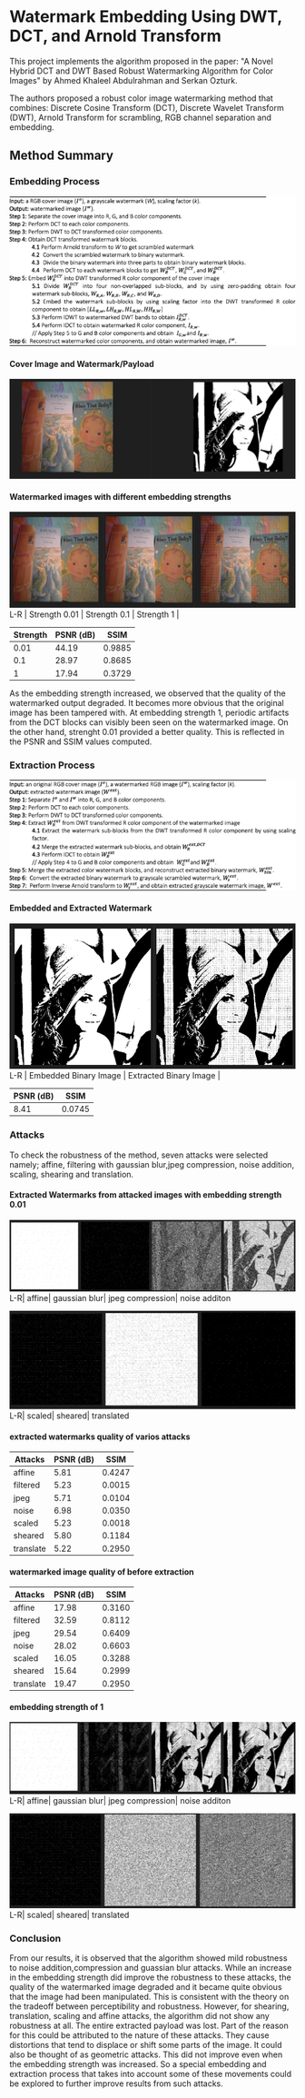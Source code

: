 # Watermark Embedding Using DWT, DCT, and Arnold Transform
This project implements the algorithm proposed in the paper: "A Novel Hybrid DCT and DWT Based Robust Watermarking Algorithm for Color Images" by Ahmed Khaleel Abdulrahman and Serkan Ozturk.

The authors proposed a robust color image watermarking method that combines: Discrete Cosine Transform (DCT), Discrete Wavelet Transform (DWT), Arnold Transform for scrambling, RGB channel separation and embedding.

## Method Summary
### Embedding Process
![embedding process](imgs/image-7.png)

#### Cover Image and Watermark/Payload
![coverandpayload](imgs/image-6.png)

#### Watermarked images with different embedding strengths 
![watermarkedimaes](imgs/image-5.png)
L-R | Strength 0.01       | Strength 0.1     | Strength 1      |

| Strength | PSNR (dB) | SSIM    |
|----------|-----------|---------|
| 0.01     | 44.19     | 0.9885  |
| 0.1      | 28.97     | 0.8685  |
| 1        | 17.94     | 0.3729  |

As the embedding strength increased, we observed that the quality of the watermarked output degraded. It becomes more obvious that the original image has been tampered with. At embedding strength 1, periodic artifacts from the DCT blocks can visibly been seen on the watermarked image. On the other hand, strenght 0.01 provided a better quality. This is reflected in the  PSNR and SSIM values computed.  

### Extraction Process
![extraction process](imgs/image-8.png)

#### Embedded and Extracted Watermark
![Embedded and Extracted Watermark](imgs/image-9.png)
L-R | Embedded Binary Image       | Extracted Binary Image    | 

| PSNR (dB) | SSIM    |
|-----------|---------|
| 8.41      | 0.0745  |


### Attacks
To check the robustness of the method, seven attacks were selected namely; affine, filtering with gaussian blur,jpeg compression, noise addition, scaling, shearing and translation.

#### Extracted Watermarks from attacked images with embedding strength 0.01
![affine,gaussian,jpeg,noisy](imgs/image-17.png)
L-R| affine| gaussian blur| jpeg compression| noise additon

![scaled,sheared,translated](imgs/image-18.png)
L-R| scaled| sheared| translated

#### extracted watermarks quality of varios attacks
|Attacks   | PSNR (dB) | SSIM    |
|----------|-----------|---------|
| affine   | 5.81      | 0.4247  |
| filtered | 5.23      | 0.0015  |
| jpeg     | 5.71      | 0.0104  |
| noise    | 6.98      | 0.0350  |
| scaled   | 5.23      | 0.0018  |
| sheared  | 5.80      | 0.1184  |
| translate| 5.22      | 0.2950  |
#### watermarked image quality of before extraction
|Attacks   | PSNR (dB)  | SSIM    |
|----------|------------|---------|
| affine   | 17.98      | 0.3160  |
| filtered | 32.59      | 0.8112  |
| jpeg     | 29.54      | 0.6409  |
| noise    | 28.02      | 0.6603  |
| scaled   | 16.05      | 0.3288  |
| sheared  | 15.64      | 0.2999  |
| translate| 19.47      | 0.2950  |

#### embedding strength of 1
![affine,filtered,jpeg,noise](imgs/image-19.png)
L-R| affine| gaussian blur| jpeg compression| noise additon

![scaled,sheared,translated](imgs/image-20.png)
L-R| scaled| sheared| translated

### Conclusion
From our results, it is observed that the algorithm showed mild robustness to noise addition,compression and guassian blur attacks. While an increase in the embedding strength did improve the robustness to these attacks, the quality of the watermarked image degraded and it became quite obvious that the image had been manipulated. This is consistent with the theory on the tradeoff between perceptibility and robustness. However, for  shearing, translation, scaling and affine attacks, the algorithm did not show any robustness at all. The entire extracted payload was lost. Part of the reason for this could be attributed to the nature of these attacks. They cause distortions that tend to displace or shift some parts of the image. It could also be thought of as geometric attacks. This did not improve even when the embedding strength was increased. So a special embedding and extraction process that takes into account some of these movements could be explored to further improve results from such attacks.





